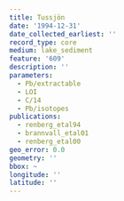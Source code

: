 ```yaml
---
title: Tussjön
date: '1994-12-31'
date_collected_earliest: ''
record_type: core
medium: lake_sediment
feature: '609'
description: ''
parameters:
  - Pb/extractable
  - LOI
  - C/14
  - Pb/isotopes
publications:
  - renberg_etal94
  - brannvall_etal01
  - renberg_etal00
geo_error: 0.0
geometry: ''
bbox: ~
longitude: ''
latitude: ''
---
```

